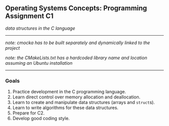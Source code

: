 ## Operating Systems Concepts: Programming Assignment C1

_data structures in the C language_

* * * 

_note: cmocka has to be built separately and dynamically linked to the project_

_note: the CMakeLists.txt has a hardcoded library name and location assuming an Ubuntu installation_

* * *

### Goals

1. Practice development in the C programming language.
2. Learn direct control over memory allocation and deallocation.
3. Learn to create and manipulate data structures (arrays and `struct`s).
4. Learn to write algorithms for these data structures.
5. Prepare for C2.
6. Develop good coding style.
